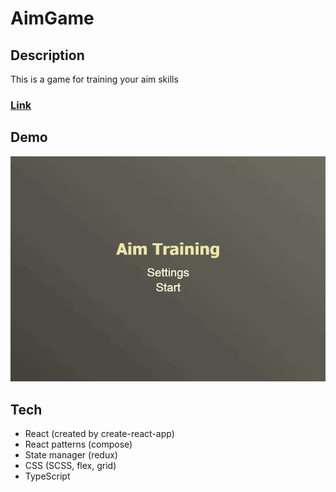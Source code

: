 # AimGame

## Description
This is a game for training your aim skills

### [Link](https://frontwebdev.ru/ "Click to visit the project website")

## Demo
<img src="https://github.com/NathanBailie/AimGame/raw/main/AimGame.gif" width="600" />

## Tech
* React (created by create-react-app)
* React patterns (compose)
* State manager (redux)
* CSS (SCSS, flex, grid)
* TypeScript